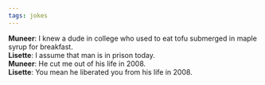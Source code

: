 ```yaml
---
tags: jokes
---
```


**Muneer**: I knew a dude in college who used to eat tofu submerged in maple syrup for breakfast.<br>
**Lisette**: I assume that man is in prison today.<br>
**Muneer**: He cut me out of his life in 2008.<br>
**Lisette**: You mean he liberated you from his life in 2008.<br>